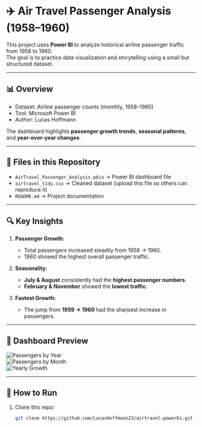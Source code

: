 # ✈️ Air Travel Passenger Analysis (1958–1960)

This project uses **Power BI** to analyze historical airline passenger traffic from 1958 to 1960.  
The goal is to practice data visualization and storytelling using a small but structured dataset.

---

## 📊 Overview
- Dataset: Airline passenger counts (monthly, 1958–1960)  
- Tool: Microsoft Power BI  
- Author: Lucas Hoffmann  

The dashboard highlights **passenger growth trends**, **seasonal patterns**, and **year-over-year changes**.

---

## 📂 Files in this Repository
- `AirTravel_Passenger_Analysis.pbix` → Power BI dashboard file  
- `airtravel_tidy.csv` → Cleaned dataset (upload this file so others can reproduce it)  
- `README.md` → Project documentation  

---

## 🔍 Key Insights
1. **Passenger Growth:**  
   - Total passengers increased steadily from 1958 → 1960.  
   - 1960 showed the highest overall passenger traffic.  

2. **Seasonality:**  
   - **July & August** consistently had the **highest passenger numbers**.  
   - **February & November** showed the **lowest traffic**.  

3. **Fastest Growth:**  
   - The jump from **1959 → 1960** had the sharpest increase in passengers.  

---

## 📸 Dashboard Preview 

![Passengers by Year](https://github.com/user-attachments/assets/22c1bd0b-ec43-4da4-9a2c-e730f46727ee)  
![Passengers by Month](https://github.com/user-attachments/assets/e1dadf26-da82-4868-8a5c-720612063f3f)  
![Yearly Growth](https://github.com/user-attachments/assets/7f40a451-10c7-448f-9434-9ba8b7a7e65f)  



---

## 🚀 How to Run
1. Clone this repo:  
   ```bash
   git clone https://github.com/LucasHoffmann23/airtravel-powerbi.git

